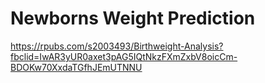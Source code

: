 # Newborns Weight Prediction

https://rpubs.com/s2003493/Birthweight-Analysis?fbclid=IwAR3yUR0axet3pAG5IQtNkzFXmZxbV8oicCm-BDOKw70XxdaTGfhJEmUTNNU
